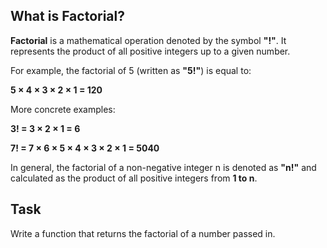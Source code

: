 ## What is Factorial?

**Factorial** is a mathematical operation denoted by the symbol **"!"**. It represents the product of all positive integers up to a given number. 

For example, the factorial of 5 (written as **"5!"**) is equal to:

**5 × 4 × 3 × 2 × 1 = 120**

More concrete examples:

**3! = 3 × 2 × 1 = 6**

**7! = 7 × 6 × 5 × 4 × 3 × 2 × 1 = 5040**


In general, the factorial of a non-negative integer n is denoted as **"n!"** and calculated as the product of all positive integers from **1 to n**.

## Task
Write a function that returns the factorial of a number passed in.

